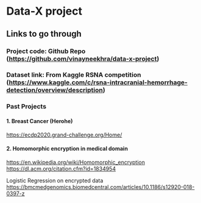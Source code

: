 # Data-X project

## Links to go through

### Project code: Github Repo (https://github.com/vinayneekhra/data-x-project)

### Dataset link: From Kaggle RSNA competition (https://www.kaggle.com/c/rsna-intracranial-hemorrhage-detection/overview/description)


### Past Projects
#### 1. Breast Cancer (Herohe)
https://ecdp2020.grand-challenge.org/Home/

#### 2. Homomorphic encryption in medical domain
https://en.wikipedia.org/wiki/Homomorphic_encryption \
https://dl.acm.org/citation.cfm?id=1834954

Logistic Regression on encrypted data \
https://bmcmedgenomics.biomedcentral.com/articles/10.1186/s12920-018-0397-z

